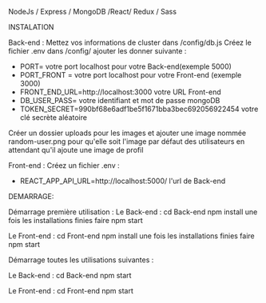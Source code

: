 
NodeJs / Express / MongoDB /React/ Redux / Sass

INSTALATION

Back-end :
Mettez vos informations de cluster dans /config/db.js
Créez le fichier .env dans /config/ ajouter les donner suivante :
- PORT= votre port localhost pour votre Back-end(exemple 5000)
- PORT_FRONT = votre port localhost pour votre Front-end (exemple 3000)
- FRONT_END_URL=http://localhost:3000 votre URL Front-end
- DB_USER_PASS= votre identifiant et mot de passe mongoDB
- TOKEN_SECRET=990bf68e6adf1be5f1671bba3bec692056922454 votre clé secrète aléatoire

Créer un dossier uploads pour les images et ajouter une image nommée random-user.png pour qu'elle soit l'image par défaut des utilisateurs en attendant qu'il ajoute une image de profil

Front-end :
Créez un fichier .env :
- REACT_APP_API_URL=http://localhost:5000/ l'url de Back-end

DEMARRAGE:

Démarrage première utilisation :
Le Back-end : 
cd Back-end
npm install 
une fois les installations finies faire npm start

Le Front-end : 
cd Front-end 
npm install 
une fois les installations finies faire npm start


Démarrage toutes les utilisations suivantes :

Le Back-end : 
cd Back-end 
npm start

Le Front-end : 
cd Front-end 
npm start


